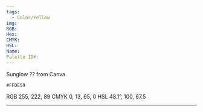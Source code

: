 ```yaml
---
tags:
  - Color/Yellow
img: 
RGB: 
Hex: 
CMYK: 
HSL: 
Name: 
Palette ID#:
---
```

Sunglow ?? from Canva
```palette
#FFDE59
```
RGB	255,	222,	89
CMYK	0, 13, 65, 0
HSL	48.1°, 100, 67.5

---
